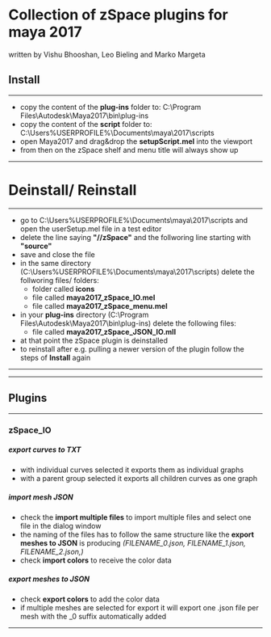 # Collection of zSpace plugins for maya 2017 
written by Vishu Bhooshan, Leo Bieling and Marko Margeta

## Install
---
* copy the content of the __plug-ins__ folder to: C:\Program Files\Autodesk\Maya2017\bin\plug-ins
* copy the content of the __script__ folder to: C:\Users\%USERPROFILE%\Documents\maya\2017\scripts
* open Maya2017 and drag&drop the __setupScript.mel__ into the viewport
* from then on the zSpace shelf and menu title will always show up
---
# Deinstall/ Reinstall
---
* go to C:\Users\%USERPROFILE%\Documents\maya\2017\scripts and open the userSetup.mel file in a test editor
* delete the line saying __"//zSpace"__ and the follworing line starting with __"source"__
* save and close the file
* in the same directory (C:\Users\%USERPROFILE%\Documents\maya\2017\scripts) delete the follworing files/ folders:
  * folder called __icons__
  * file called __maya2017_zSpace_IO.mel__
  * file called __maya2017_zSpace_menu.mel__
* in your __plug-ins__ directory (C:\Program Files\Autodesk\Maya2017\bin\plug-ins) delete the following files:
  * file called __maya2017_zSpace_JSON_IO.mll__
* at that point the zSpace plugin is deinstalled
* to reinstall after e.g. pulling a newer version of the plugin follow the steps of **Install** again
---
---
## Plugins
---

### zSpace_IO
##### export curves to TXT
* with individual curves selected it exports them as individual graphs
* with a parent group selected it exports all children curves as one graph

##### import mesh JSON
* check the __import multiple files__ to import multiple files and select one file in the dialog window
* the naming of the files has to follow the same structure like the __export meshes to JSON__ is producing _(FILENAME_0.json, FILENAME_1.json, FILENAME_2.json,)_
* check __import colors__ to receive the color data

##### export meshes to JSON
* check __export colors__ to add the color data
* if multiple meshes are selected for export it will export one .json file per mesh with the _0 suffix automatically added
---